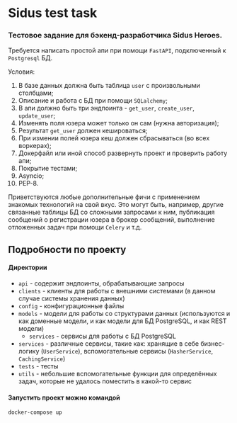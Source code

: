 # Sidus test task

### Тестовое задание для бэкенд-разработчика Sidus Heroes.

Требуется написать простой апи при помощи `FastAPI`, подключенный к `Postgresql` БД.

Условия:
1) В базе данных должна быть таблица `user` с произвольными столбцами;
2) Описание и работа с БД при помощи `SQLalchemy`;
3) В апи должно быть три эндпоинта - `get_user`, `сreate_user`, `update_user`;
4) Изменять поля юзера может только он сам (нужна авторизация);
5) Результат `get_user` должен кешироваться;
6) При измении полей юзера кеш должен сбрасываться (во всех воркерах);
7) Докерфайл или иной способ развернуть проект и проверить работу апи;
8) Покрытие тестами;
9) Asyncio;
10) PEP-8.

Приветствуются любые дополнительные фичи с применением знакомых технологий на свой вкус.
Это могут быть, например, другие связанные таблицы БД cо сложными запросами к ним,
публикация сообщений о регистрации юзера в брокер сообщений,
выполнение отложенных задач при помощи `Сelery` и т.д.


## Подробности по проекту

#### Директории

- `api` - содержит эндпоинты, обрабатывающие запросы
- `clients` - клиенты для работы с внешними системами (в данном случае системы хранения данных)
- `config` - конфигурационные файлы
- `models` - модели для работы со структурами данных (используются и как доменные модели,
 и как модели для БД PostgreSQL, и как REST модели)
  - `services` - сервисы для работы с БД PostgreSQL
- `services` - различные сервисы, такие как: хранящие в себе бизнес-логику (`UserService`),
 вспомогательные сервисы (`HasherService`, `CachingService`)
- `tests` - тесты
- `utils` - небольшие вспомогательные функции для определённых задач, которые не удалось
 поместить в какой-то сервис

#### Запустить проект можно командой
```bash
docker-compose up
```
